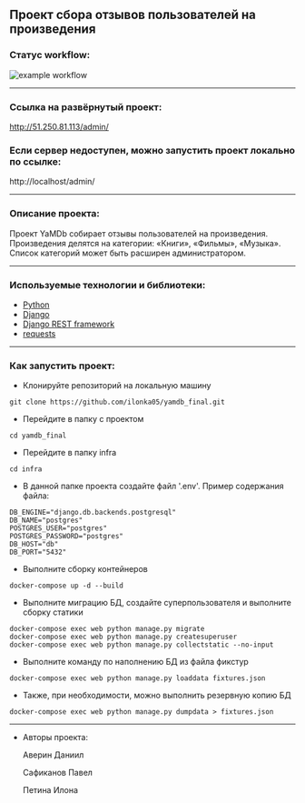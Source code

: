 ## Проект сбора отзывов пользователей на произведения


### Статус workflow:
![example workflow](https://github.com/ilonka05/yamdb_final/actions/workflows/yamdb_workflow.yml/badge.svg)

---

### Ссылка на развёрнутый проект:

http://51.250.81.113/admin/

### Если сервер недоступен, можно запустить проект локально по ссылке:

http://localhost/admin/

---

### Описание проекта:

Проект YaMDb собирает отзывы пользователей на произведения.
Произведения делятся на категории: «Книги», «Фильмы», «Музыка».
Список категорий может быть расширен администратором.

---

### Используемые технологии и библиотеки:
* [Python](https://www.python.org/)
* [Django](https://pypi.org/project/Django/)
* [Django REST framework](https://pypi.org/project/djangorestframework/)
* [requests](https://pypi.org/project/requests/)

---

### Как запустить проект:

- Клонируйте репозиторий на локальную машину

```
git clone https://github.com/ilonka05/yamdb_final.git
```

- Перейдите в папку с проектом

```
cd yamdb_final
```

- Перейдите в папку infra

```
cd infra
```

- В данной папке проекта создайте файл '.env'. Пример содержания файла:

```
DB_ENGINE="django.db.backends.postgresql"
DB_NAME="postgres"
POSTGRES_USER="postgres"
POSTGRES_PASSWORD="postgres"
DB_HOST="db"
DB_PORT="5432"
```

- Выполните сборку контейнеров

```
docker-compose up -d --build
```

- Выполните миграцию БД, создайте суперпользователя и выполните сборку статики

```
docker-compose exec web python manage.py migrate
docker-compose exec web python manage.py createsuperuser
docker-compose exec web python manage.py collectstatic --no-input
```

- Выполните команду по наполнению БД из файла фикстур

```
docker-compose exec web python manage.py loaddata fixtures.json
```

- Также, при необходимости, можно выполнить резервную копию БД

```
docker-compose exec web python manage.py dumpdata > fixtures.json 
```

---

- Авторы проекта:

    Аверин Даниил

    Сафиканов Павел

    Петина Илона
